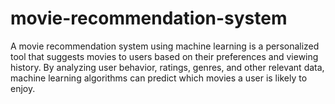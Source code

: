 # movie-recommendation-system
A movie recommendation system using machine learning is a personalized tool that suggests movies to users based on their preferences and viewing history. By analyzing user behavior, ratings, genres, and other relevant data, machine learning algorithms can predict which movies a user is likely to enjoy. 
